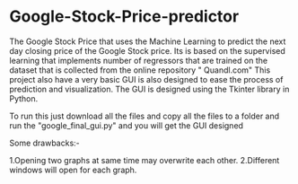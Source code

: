 # Google-Stock-Price-predictor
The Google Stock Price that uses the Machine Learning to predict the next day closing price of the Google Stock price. Its is based on the supervised learning that implements number of regressors that are trained on the dataset that is collected from
the online repository " Quandl.com" 
This project also have a very basic GUI is also designed to ease the process of prediction and visualization. The GUI is designed using the Tkinter library in Python.

To run this just download all the files and copy all the files to a folder and run the "google_final_gui.py" and you will get the GUI designed

Some drawbacks:-

1.Opening two graphs at same time may overwrite each other.
2.Different windows will open for each graph.
